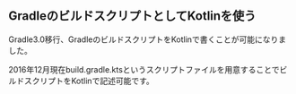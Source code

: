 
## GradleのビルドスクリプトとしてKotlinを使う


Gradle3.0移行、GradleのビルドスクリプトをKotlinで書くことが可能になりました。


2016年12月現在build.gradle.ktsというスクリプトファイルを用意することでビルドスクリプトをKotlinで記述可能です。
